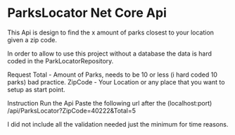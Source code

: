 # ParksLocator Net Core Api

This Api is design to find the x amount of parks closest to your location given a zip code.

In order to allow to use this project without a database the data is hard coded in the ParkLocatorRepository. 

Request
Total - Amount of Parks, needs to be 10 or less (i hard coded 10 parks) bad practice.
ZipCode - Your Location or any place that you want to setup as start point.

Instruction
Run the Api
Paste the following url after the (localhost:port) /api/ParksLocator?ZipCode=40222&Total=5

I did not include all the validation needed just the minimum for time reasons.






